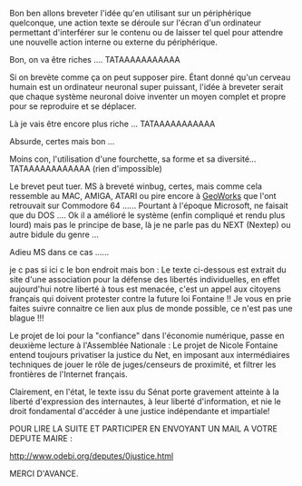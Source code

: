 Bon ben allons breveter l\'idée qu\'en utilisant sur un périphérique
quelconque, une action texte se déroule sur l\'écran d\'un ordinateur
permettant d\'interférer sur le contenu ou de laisser tel quel pour
attendre une nouvelle action interne ou externe du périphérique.

Bon, on va être riches \.... TATAAAAAAAAAAA

Si on brevète comme ça on peut supposer pire. Étant donné qu\'un cerveau
humain est un ordinateur neuronal super puissant, l\'idée à breveter
serait que chaque système neuronal doive inventer un moyen complet et
propre pour se reproduire et se déplacer.

Là je vais être encore plus riche \... TATAAAAAAAAAAA

Absurde, certes mais bon \...

Moins con, l\'utilisation d\'une fourchette, sa forme et sa
diversité\... TATAAAAAAAAAAAA (rien d\'impossible)

Le brevet peut tuer. MS à breveté winbug, certes, mais comme cela
ressemble au MAC, AMIGA, ATARI ou pire encore à
[GeoWorks](GeoWorks "wikilink") que l\'ont retrouvait sur Commodore 64
\...\... Pourtant à l\'époque Microsoft, ne faisait que du DOS \.... Ok
il a amélioré le système (enfin compliqué et rendu plus lourd) mais pas
le principe de base, là je ne parle pas du NEXT (Nextep) ou autre bidule
du genre \...

Adieu MS dans ce cas \...\...

je c pas si ici c le bon endroit mais bon : Le texte ci-dessous est
extrait du site d\'une association pour la défense des libertés
individuelles, en effet aujourd\'hui notre liberté à tous est menacée,
c\'est un appel aux citoyens français qui doivent protester contre la
future loi Fontaine !! Je vous en prie faites suivre connaitre ce lien
aux plus de monde possible, ce n\'est pas une blague !!!

Le projet de loi pour la \"confiance\" dans l\'économie numérique, passe
en deuxième lecture à l\'Assemblée Nationale : Le projet de Nicole
Fontaine entend toujours privatiser la justice du Net, en imposant aux
intermédiaires techniques de jouer le rôle de juges/censeurs de
proximité, et filtrer les frontières de l\'Internet français.

Clairement, en l\'état, le texte issu du Sénat porte gravement atteinte
à la liberté d\'expression des internautes, à leur liberté
d\'information, et nie le droit fondamental d\'accéder à une justice
indépendante et impartiale!

POUR LIRE LA SUITE ET PARTICIPER EN ENVOYANT UN MAIL A VOTRE DEPUTE
MAIRE :

<http://www.odebi.org/deputes/0justice.html>

MERCI D\'AVANCE.
